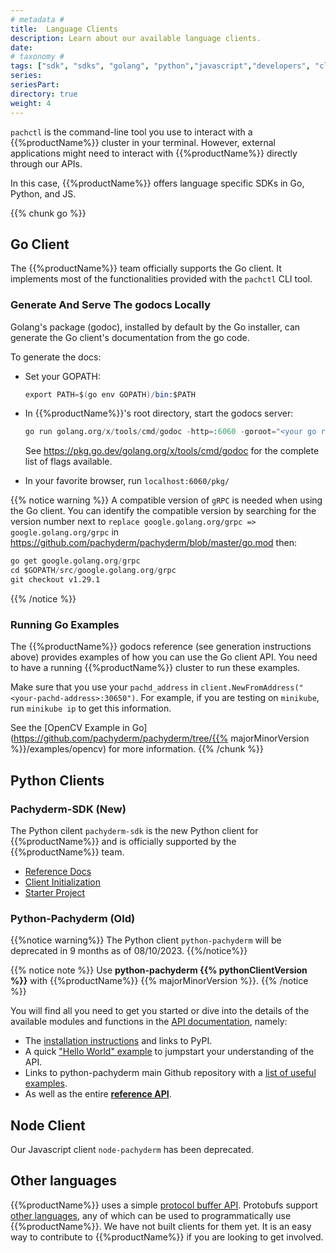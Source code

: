 ```yaml
---
# metadata # 
title:  Language Clients
description: Learn about our available language clients. 
date: 
# taxonomy #
tags: ["sdk", "sdks", "golang", "python","javascript","developers", "client", "python-pachyderm"]
series:
seriesPart:
directory: true 
weight: 4
---
```


`pachctl` is the command-line tool you use 
to interact with a {{%productName%}} cluster in your terminal. 
However,  external applications might need to
interact with {{%productName%}} directly through our APIs.

In this case, {{%productName%}} offers language specific SDKs in Go, Python, and JS.

{{% chunk go %}}
## Go Client

The {{%productName%}} team officially supports the Go client. It implements most of the functionalities provided with the `pachctl` CLI tool.

### Generate And Serve The godocs Locally

Golang's package (godoc), installed by default by the Go installer, can generate the Go client's documentation from the go code.

To generate the docs:

- Set your GOPATH: 

	```s
	export PATH=$(go env GOPATH)/bin:$PATH
	```

- In {{%productName%}}'s root directory, start the godocs server: 

	```s
	go run golang.org/x/tools/cmd/godoc -http=:6060 -goroot="<your go root directory - for example: /Users/yourusername/pachyderm>"
	```
				
	See https://pkg.go.dev/golang.org/x/tools/cmd/godoc for the complete list of flags available.

- In your favorite browser, run `localhost:6060/pkg/`


{{% notice warning %}}
 A compatible version of `gRPC` is needed when using the Go client.  You can identify the compatible version by searching for the version number next to `replace google.golang.org/grpc => google.golang.org/grpc` in https://github.com/pachyderm/pachyderm/blob/master/go.mod then:

```s
go get google.golang.org/grpc
cd $GOPATH/src/google.golang.org/grpc
git checkout v1.29.1
```
{{% /notice %}} 

### Running Go Examples

The {{%productName%}} godocs reference (see generation instructions above)
provides examples of how you can use the Go client API. You need to have a running {{%productName%}} cluster
to run these examples.

Make sure that you use your `pachd_address` in `client.NewFromAddress("<your-pachd-address>:30650")`.
For example, if you are testing on `minikube`, run
`minikube ip` to get this information.

See the [OpenCV Example in Go](https://github.com/pachyderm/pachyderm/tree/{{% majorMinorVersion %}}/examples/opencv) for more
information.
{{% /chunk %}}

## Python Clients

### Pachyderm-SDK (New)

The Python cilent `pachyderm-sdk` is the new Python client for {{%productName%}} and is officially supported by the {{%productName%}} team. 

- [Reference Docs](/sdk)
- [Client Initialization](/latest/sdk/install)
- [Starter Project](/latest/sdk/starter-project/)
<!-- - Tutorials (coming soon!) -->

### Python-Pachyderm (Old)

{{%notice warning%}}
The Python client `python-pachyderm` will be deprecated in 9 months as of 08/10/2023.
{{%/notice%}}

{{% notice note %}}
Use **python-pachyderm {{% pythonClientVersion %}}** with {{%productName%}} {{% majorMinorVersion %}}. 
{{% /notice %}}

You will find all you need to get you started or dive into the details of the available modules and functions in the [API documentation](https://python-pachyderm.readthedocs.io/en/stable/), namely:

- The [installation instructions](https://python-pachyderm.readthedocs.io/en/stable/getting_started.html#installation) and links to PyPI.
- A quick ["Hello World" example](https://python-pachyderm.readthedocs.io/en/stable/getting_started.html#hello-world-example) to jumpstart your understanding of the API.
- Links to python-pachyderm main Github repository with a [list of useful examples](https://github.com/pachyderm/python-pachyderm/tree/master/examples). 
- As well as the entire [**reference API**](https://python-pachyderm.readthedocs.io/en/stable/python_pachyderm.html).

## Node Client

Our Javascript client `node-pachyderm` has been deprecated.

## Other languages

{{%productName%}} uses a simple [protocol buffer API](https://github.com/pachyderm/pachyderm/blob/master/src/pfs/pfs.proto). Protobufs support [other languages](https://developers.google.com/protocol-buffers/), any of which can be used to programmatically use {{%productName%}}. We have not built clients for them yet. It is an easy way to contribute to {{%productName%}} if you are looking to get involved.
